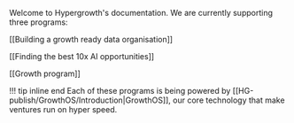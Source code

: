 Welcome to Hypergrowth's documentation. We are currently supporting three programs:

[[Building a growth ready data organisation]]

[[Finding the best 10x AI opportunities]]

[[Growth program]]

!!! tip inline end 
	Each of these programs is being powered by [[HG-publish/GrowthOS/Introduction|GrowthOS]], our core technology that make ventures run on hyper speed.


